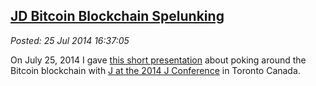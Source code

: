  
[JD Bitcoin Blockchain Spelunking](https://bakerjd99.wordpress.com/2014/07/25/jd-bitcoin-blockchain-spelunking/)
---------------------------------------------------------------------------------------------------------------

*Posted: 25 Jul 2014 16:37:05*

On July 25, 2014 I gave [this short presentation](https://docs.google.com/presentation/d/1yZXHZ1939HMRYWdIIlgszjaw7p1VnH-CH-6iR0ZqQcw/edit?usp=sharing) about 
poking around the Bitcoin blockchain with [J at the 2014 J
Conference](https://www.jsoftware.com/jwiki/Community/Conference2014) in
Toronto Canada.
